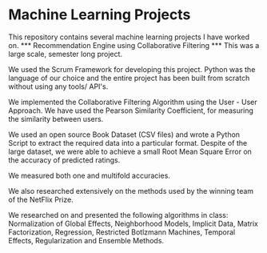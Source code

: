 # Machine Learning Projects
This repository contains several machine learning projects I have worked on.
*** Recommendation Engine using Collaborative Filtering ***
This was a large scale, semester long project. 

We used the Scrum Framework for developing this project. Python was the language of our choice and the entire project has been built from scratch without using any tools/ API's. 

We implemented the Collaborative Filtering Algorithm using the User - User Approach. We have used the Pearson Similarity Coefficient, for measuring the similarity between users. 

We used an open source Book Dataset (CSV files) and wrote a Python Script to extract the required data into a particular format. Despite of the large dataset, we were able to achieve a small Root Mean Square Error on the accuracy of predicted ratings. 

We measured both one and multifold accuracies. 

We also researched extensively on the methods used by the winning team of the NetFlix Prize.

We researched on and presented the following algorithms in class: Normalization of Global Effects, Neighborhood Models, Implicit Data, Matrix Factorization, Regression, Restricted Botlzmann Machines, Temporal Effects, Regularization and Ensemble Methods. 
